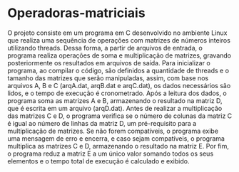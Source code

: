 # Operadoras-matriciais
  O projeto consiste em um programa em C desenvolvido no ambiente Linux que realiza uma sequência de operações com matrizes de números inteiros utilizando threads. Dessa forma, a partir de arquivos de entrada, o programa realiza operações de soma e multiplicação de matrizes, gravando posteriormente os resultados em arquivos de saída.
  Para inicializar o programa, ao compilar o código, são definidos a quantidade de threads e o tamanho das matrizes que serão manipuladas, assim, com base nos arquivos A, B e C (arqA.dat, arqB.dat e arqC.dat), os dados necessários são lidos, e o tempo de execução é cronometrado. Após a leitura dos dados, o programa soma as matrizes A e B, armazenando o resultado na matriz D, que é escrita em um arquivo (arqD.dat).
  Antes de realizar a multiplicação das matrizes C e D, o programa verifica se o número de colunas da matriz C é igual ao número de linhas da matriz D, um pré-requisito para a multiplicação de matrizes. Se não forem compatíveis, o programa exibe uma mensagem de erro e encerra, e caso sejam compatíveis, o programa multiplica as matrizes C e D, armazenando o resultado na matriz E.
  Por fim, o programa reduz a matriz E a um único valor somando todos os seus elementos e o tempo total de execução é calculado e exibido.
